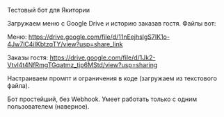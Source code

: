 Тестовый бот для Якитории

Загружаем меню с Google Drive  и историю заказав гостя.
Файлы вот:

Меню: https://drive.google.com/file/d/11nEejhslgS7IK1o-4Jw7lC4iIKbtzqTY/view?usp=share_link

Заказы гостя: https://drive.google.com/file/d/1Jk2-Vtvl4t4NfRmgTGqatmz_tjp6MStd/view?usp=sharing

Настраиваем промпт и ограничения в коде (загружаем из текстового файла).

Бот простейший, без Webhook. Умеет работать только с одним пользователем (наверное). 
